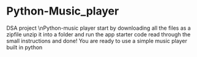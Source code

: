 # Python-Music_player
DSA project 
\nPython-music player
start by downloading all the files as a zipfile
unzip it into a folder and run the app starter code
read through the small instructions and done! You are ready to use  a simple music player built in python
